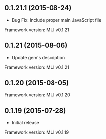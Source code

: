 ## 0.1.21.1 (2015-08-24)

- Bug Fix: Include proper main JavaScript file

Framework version: MUI v0.1.21

## 0.1.21 (2015-08-06)

- Update gem's description

Framework version: MUI v0.1.21

## 0.1.20 (2015-08-05)

Framework version: MUI v0.1.20

## 0.1.19 (2015-07-28)

- Initial release

Framework version: MUI v0.1.19
